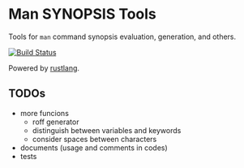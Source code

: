 Man SYNOPSIS Tools
===================

Tools for `man` command synopsis evaluation, generation, and others.

[![Build Status](https://travis-ci.org/gifnksm/man-sysnopsis-tools.svg?branch=master)](https://travis-ci.org/gifnksm/man-sysnopsis-tools)

Powered by [rustlang](http://www.rust-lang.org/).

## TODOs

* more funcions
  * roff generator
  * distinguish between variables and keywords
  * consider spaces between characters
* documents (usage and comments in codes)
* tests

